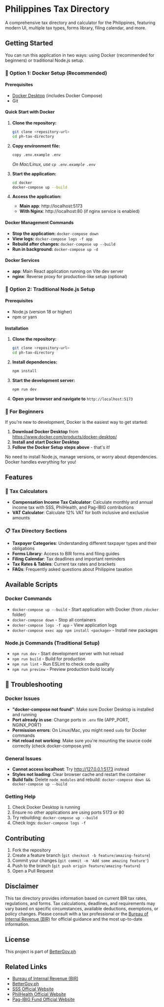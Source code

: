 # Philippines Tax Directory

A comprehensive tax directory and calculator for the Philippines, featuring modern UI, multiple tax types, forms library, filing calendar, and more.

## Getting Started

You can run this application in two ways: using Docker (recommended for beginners) or traditional Node.js setup.

### 🐳 Option 1: Docker Setup (Recommended)

#### Prerequisites
- [Docker Desktop](https://www.docker.com/products/docker-desktop/) (includes Docker Compose)
- Git

#### Quick Start with Docker
1. **Clone the repository:**
   ```bash
   git clone <repository-url>
   cd ph-tax-directory
   ```

2. **Copy environment file:**
   ```bash
   copy .env.example .env
   ```
   *On Mac/Linux, use `cp .env.example .env`*

3. **Start the application:**
   ```bash
   cd docker
   docker-compose up --build
   ```

4. **Access the application:**
   - **Main app**: http://localhost:5173
   - **With Nginx**: http://localhost:80 (if nginx service is enabled)

#### Docker Management Commands
- **Stop the application:** `docker-compose down`
- **View logs:** `docker-compose logs -f app`
- **Rebuild after changes:** `docker-compose up --build`
- **Run in background:** `docker-compose up -d`

#### Docker Services
- **app**: Main React application running on Vite dev server
- **nginx**: Reverse proxy for production-like setup (optional)

### 🔧 Option 2: Traditional Node.js Setup

#### Prerequisites
- Node.js (version 18 or higher)
- npm or yarn

#### Installation
1. **Clone the repository:**
   ```bash
   git clone <repository-url>
   cd ph-tax-directory
   ```

2. **Install dependencies:**
   ```bash
   npm install
   ```

3. **Start the development server:**
   ```bash
   npm run dev
   ```

4. **Open your browser and navigate to** `http://localhost:5173`

### 🎯 For Beginners

If you're new to development, Docker is the easiest way to get started:

1. **Download Docker Desktop** from https://www.docker.com/products/docker-desktop/
2. **Install and start Docker Desktop**
3. **Follow the Docker Setup steps above** - that's it!

No need to install Node.js, manage versions, or worry about dependencies. Docker handles everything for you!

## Features

### 🧮 Tax Calculators
- **Compensation Income Tax Calculator**: Calculate monthly and annual income tax with SSS, PhilHealth, and Pag-IBIG contributions
- **VAT Calculator**: Calculate 12% VAT for both inclusive and exclusive amounts

### 📋 Tax Directory Sections
- **Taxpayer Categories**: Understanding different taxpayer types and their obligations
- **Forms Library**: Access to BIR forms and filing guides
- **Filing Calendar**: Tax deadlines and important reminders
- **Tax Rates & Tables**: Current tax rates and brackets
- **FAQs**: Frequently asked questions about Philippine taxation

## Available Scripts

### Docker Commands
- `docker-compose up --build` - Start application with Docker (from `/docker` folder)
- `docker-compose down` - Stop all containers
- `docker-compose logs -f app` - View application logs
- `docker-compose exec app npm install <package>` - Install new packages

### Node.js Commands (Traditional Setup)
- `npm run dev` - Start development server with hot reload
- `npm run build` - Build for production
- `npm run lint` - Run ESLint to check code quality
- `npm run preview` - Preview production build locally

## 🔧 Troubleshooting

### Docker Issues
- **"docker-compose not found"**: Make sure Docker Desktop is installed and running
- **Port already in use**: Change ports in `.env` file (APP_PORT, NGINX_PORT)
- **Permission errors**: On Linux/Mac, you might need `sudo` for Docker commands
- **Hot reload not working**: Make sure you're mounting the source code correctly (check docker-compose.yml)

### General Issues
- **Cannot access localhost**: Try http://127.0.0.1:5173 instead
- **Styles not loading**: Clear browser cache and restart the container
- **Build fails**: Delete `node_modules` and rebuild: `docker-compose down && docker-compose up --build`

### Getting Help
1. Check Docker Desktop is running
2. Ensure no other applications are using ports 5173 or 80
3. Try rebuilding: `docker-compose up --build`
4. Check logs: `docker-compose logs -f`

## Contributing

1. Fork the repository
2. Create a feature branch (`git checkout -b feature/amazing-feature`)
3. Commit your changes (`git commit -m 'Add some amazing feature'`)
4. Push to the branch (`git push origin feature/amazing-feature`)
5. Open a Pull Request

## Disclaimer

This tax directory provides information based on current BIR tax rates, regulations, and forms. Tax calculations, deadlines, and requirements may vary based on specific circumstances, available deductions, exemptions, or policy changes. Please consult with a tax professional or the [Bureau of Internal Revenue (BIR)](https://www.bir.gov.ph/) for official guidance and the most up-to-date information.

## License

This project is part of [BetterGov.ph](https://www.bettergov.ph/)

## Related Links

- [Bureau of Internal Revenue (BIR)](https://www.bir.gov.ph/)
- [BetterGov.ph](https://www.bettergov.ph/)
- [SSS Official Website](https://www.sss.gov.ph/)
- [PhilHealth Official Website](https://www.philhealth.gov.ph/)
- [Pag-IBIG Fund Official Website](https://www.pagibigfund.gov.ph/)
